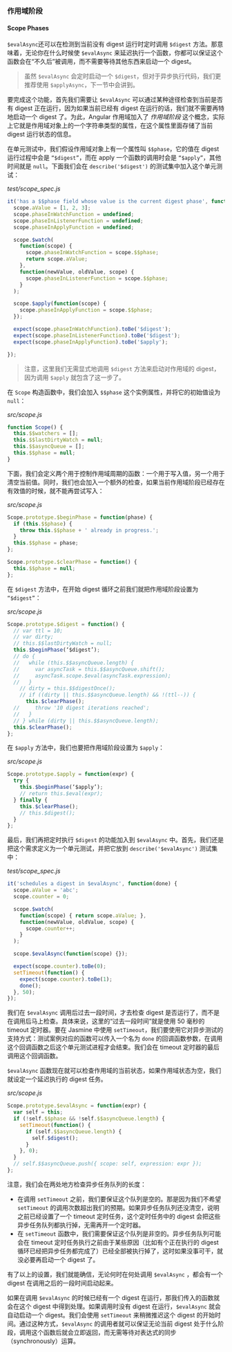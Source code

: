 ### 作用域阶段

#### Scope Phases

`$evalAsync`还可以在检测到当前没有 digest 运行时定时调用 `$digest` 方法。那意味着，无论你在什么时候使 `$evalAsync` 来延迟执行一个函数，你都可以保证这个函数会在“不久后”被调用，而不需要等待其他东西来启动一个 digest。

> 虽然 `$evalAsync` 会定时启动一个 `$digest`，但对于异步执行代码，我们更推荐使用 `$applyAsync`，下一节中会讲到。

要完成这个功能，首先我们需要让 `$evalAsync` 可以通过某种途径检查到当前是否有 digest 正在运行，因为如果当前已经有 digest 在运行的话，我们就不需要再特地启动一个 digest 了。为此，Angular 作用域加入了 _作用域阶段_ 这个概念，实际上它就是作用域对象上的一个字符串类型的属性，在这个属性里面存储了当前 digest 运行状态的信息。

在单元测试中，我们假设作用域对象上有一个属性叫 `$$phase`，它的值在 digest 运行过程中会是 `“$digest”`，而在 apply 一个函数的调用时会是 `“$apply”`，其他时间就是 `null`。下面我们会在 `describe('$digest')` 的测试集中加入这个单元测试：

_test/scope\_spec.js_

```js
it('has a $$phase field whose value is the current digest phase', function() {
  scope.aValue = [1, 2, 3];
  scope.phaseInWatchFunction = undefined;
  scope.phaseInListenerFunction = undefined;
  scope.phaseInApplyFunction = undefined;

  scope.$watch(
    function(scope) {
      scope.phaseInWatchFunction = scope.$$phase;
      return scope.aValue;
    },
    function(newValue, oldValue, scope) {
      scope.phaseInListenerFunction = scope.$$phase;
    }
  );

  scope.$apply(function(scope) {
    scope.phaseInApplyFunction = scope.$$phase;
  });

  expect(scope.phaseInWatchFunction).toBe('$digest');
  expect(scope.phaseInListenerFunction).toBe('$digest');
  expect(scope.phaseInApplyFunction).toBe('$apply');

});
```

> 注意，这里我们无需显式地调用 `$digest` 方法来启动对作用域的 digest，因为调用 `$apply` 就包含了这一步了。

在 `Scope` 构造函数中，我们会加入 `$$phase` 这个实例属性，并将它的初始值设为 `null`：

_src/scope.js_

```js
function Scope() {
  this.$$watchers = [];
  this.$$lastDirtyWatch = null;
  this.$$asyncQueue = [];
  this.$$phase = null;
}
```

下面，我们会定义两个用于控制作用域周期的函数：一个用于写入值，另一个用于清空当前值。同时，我们也会加入一个额外的检查，如果当前作用域阶段已经存在有效值的时候，就不能再尝试写入：

_src/scope.js_

```js
Scope.prototype.$beginPhase = function(phase) {
  if (this.$$phase) {
    throw this.$$phase + ' already in progress.';
  }
  this.$$phase = phase;
};

Scope.prototype.$clearPhase = function() {
  this.$$phase = null;
};
```

在 `$digest` 方法中，在开始 digest 循环之前我们就把作用域阶段设置为 `“$digest”`：

_src/scope.js_

```js
Scope.prototype.$digest = function() {
  // var ttl = 10;
  // var dirty;
  // this.$$lastDirtyWatch = null;
  this.$beginPhase(‘$digest’);
  // do {
  //   while (this.$$asyncQueue.length) {
  //     var asyncTask = this.$$asyncQueue.shift();
  //     asyncTask.scope.$eval(asyncTask.expression);
  //   }
    // dirty = this.$$digestOnce();
    // if ((dirty || this.$$asyncQueue.length) && !(ttl--)) {
      this.$clearPhase();
  //     throw '10 digest iterations reached';
  //   }
  // } while (dirty || this.$$asyncQueue.length);
  this.$clearPhase();
};
```

在 `$apply` 方法中，我们也要把作用域阶段设置为 `$apply`：

_src/scope.js_

```js
Scope.prototype.$apply = function(expr) {
  try {
    this.$beginPhase(‘$apply’);
    // return this.$eval(expr);
  } finally {
    this.$clearPhase();
    // this.$digest();
  }
};
```

最后，我们再把定时执行 `$digest` 的功能加入到 `$evalAsync` 中。首先，我们还是把这个需求定义为一个单元测试，并把它放到 `describe('$evalAsync')` 测试集中：

_test/scope\_spec.js_

```js
it('schedules a digest in $evalAsync', function(done) {
  scope.aValue = 'abc';
  scope.counter = 0;

  scope.$watch(
    function(scope) { return scope.aValue; },
    function(newValue, oldValue, scope) {
      scope.counter++;
    }
  );

  scope.$evalAsync(function(scope) {});

  expect(scope.counter).toBe(0);
  setTimeout(function() {
    expect(scope.counter).toBe(1);
    done();
  }, 50);
});
```

我们在 `$evalAsync` 调用后过去一段时间，才去检查 digest 是否运行了，而不是在调用后马上检查。具体来说，这里的“过去一段时间”就是使用 50 毫秒的 timeout 定时器。要在 Jasmine 中使用 `setTimeout`，我们要使用它对异步测试的支持方式：测试案例对应的函数可以传入一个名为 `done` 的回调函数参数，在调用这个回调函数之后这个单元测试进程才会结束。我们会在 timeout 定时器的最后调用这个回调函数。

`$evalAsync` 函数现在就可以检查作用域的当前状态，如果作用域状态为空，我们就设定一个延迟执行的 digest 任务。

_src/scope.js_

```js
Scope.prototype.$evalAsync = function(expr) {
  var self = this;
  if (!self.$$phase && !self.$$asyncQueue.length) {
    setTimeout(function() {
      if (self.$$asyncQueue.length) {
        self.$digest();
      }
    }, 0);
  }
  // self.$$asyncQueue.push({ scope: self, expression: expr });
};
```

注意，我们会在两处地方检查异步任务队列的长度：

* 在调用 `setTimeout` 之前，我们要保证这个队列是空的。那是因为我们不希望 `setTimeout` 的调用次数超出我们的预期。如果异步任务队列还没清空，说明之前已经设置了一个 timeout 定时任务，这个定时任务中的 digest 会把这些异步任务队列都执行掉，无需再开一个定时器。
* 在 `setTimeout` 函数中，我们需要保证这个队列是非空的。异步任务队列可能会在 timeout 定时任务执行之前由于某些原因（比如有个正在执行的 digest 循环已经把异步任务都完成了）已经全部被执行掉了，这时如果没事可干，就没必要再启动一个 digest 了。

有了以上的设置，我们就能确信，无论何时在何处调用 `$evalAsync` ，都会有一个 digest 在调用之后的一段时间启动起来。

如果在调用 `$evalAsync` 的时候已经有一个 digest 在运行，那我们传入的函数就会在这个 digest 中得到处理。如果调用时没有 digest 在运行，`$evalAsync` 就会自动启动一个 digest。我们会使用 `setTimeout` 来稍微推迟这个 digest 的开始时间。通过这种方式，`$evalAsync` 的调用者就可以保证无论当前 digest 处于什么阶段，调用这个函数后就会立即返回，而无需等待对表达式的同步（synchronously）运算。

